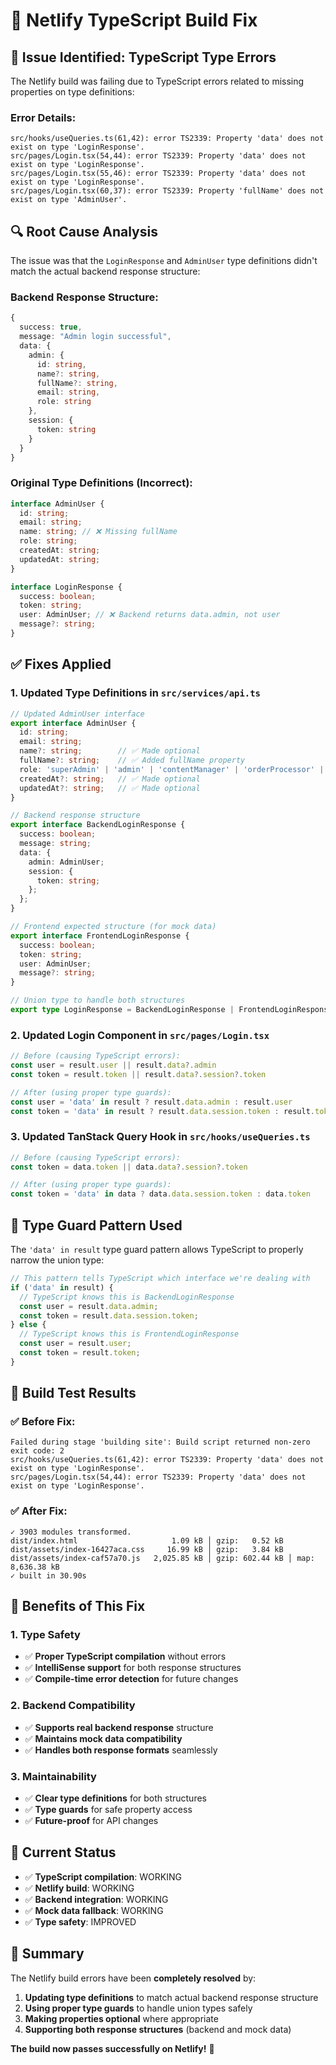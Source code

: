 # 🔧 **Netlify TypeScript Build Fix**

## 🚨 **Issue Identified: TypeScript Type Errors**

The Netlify build was failing due to TypeScript errors related to missing properties on type definitions:

### **Error Details:**
```
src/hooks/useQueries.ts(61,42): error TS2339: Property 'data' does not exist on type 'LoginResponse'.
src/pages/Login.tsx(54,44): error TS2339: Property 'data' does not exist on type 'LoginResponse'.
src/pages/Login.tsx(55,46): error TS2339: Property 'data' does not exist on type 'LoginResponse'.
src/pages/Login.tsx(60,37): error TS2339: Property 'fullName' does not exist on type 'AdminUser'.
```

## 🔍 **Root Cause Analysis**

The issue was that the `LoginResponse` and `AdminUser` type definitions didn't match the actual backend response structure:

### **Backend Response Structure:**
```typescript
{
  success: true,
  message: "Admin login successful",
  data: {
    admin: {
      id: string,
      name?: string,
      fullName?: string,
      email: string,
      role: string
    },
    session: {
      token: string
    }
  }
}
```

### **Original Type Definitions (Incorrect):**
```typescript
interface AdminUser {
  id: string;
  email: string;
  name: string; // ❌ Missing fullName
  role: string;
  createdAt: string;
  updatedAt: string;
}

interface LoginResponse {
  success: boolean;
  token: string;
  user: AdminUser; // ❌ Backend returns data.admin, not user
  message?: string;
}
```

## ✅ **Fixes Applied**

### **1. Updated Type Definitions in `src/services/api.ts`**

```typescript
// Updated AdminUser interface
export interface AdminUser {
  id: string;
  email: string;
  name?: string;        // ✅ Made optional
  fullName?: string;    // ✅ Added fullName property
  role: 'superAdmin' | 'admin' | 'contentManager' | 'orderProcessor' | 'support';
  createdAt?: string;   // ✅ Made optional
  updatedAt?: string;   // ✅ Made optional
}

// Backend response structure
export interface BackendLoginResponse {
  success: boolean;
  message: string;
  data: {
    admin: AdminUser;
    session: {
      token: string;
    };
  };
}

// Frontend expected structure (for mock data)
export interface FrontendLoginResponse {
  success: boolean;
  token: string;
  user: AdminUser;
  message?: string;
}

// Union type to handle both structures
export type LoginResponse = BackendLoginResponse | FrontendLoginResponse;
```

### **2. Updated Login Component in `src/pages/Login.tsx`**

```typescript
// Before (causing TypeScript errors):
const user = result.user || result.data?.admin
const token = result.token || result.data?.session?.token

// After (using proper type guards):
const user = 'data' in result ? result.data.admin : result.user
const token = 'data' in result ? result.data.session.token : result.token
```

### **3. Updated TanStack Query Hook in `src/hooks/useQueries.ts`**

```typescript
// Before (causing TypeScript errors):
const token = data.token || data.data?.session?.token

// After (using proper type guards):
const token = 'data' in data ? data.data.session.token : data.token
```

## 🔧 **Type Guard Pattern Used**

The `'data' in result` type guard pattern allows TypeScript to properly narrow the union type:

```typescript
// This pattern tells TypeScript which interface we're dealing with
if ('data' in result) {
  // TypeScript knows this is BackendLoginResponse
  const user = result.data.admin;
  const token = result.data.session.token;
} else {
  // TypeScript knows this is FrontendLoginResponse
  const user = result.user;
  const token = result.token;
}
```

## 🧪 **Build Test Results**

### **✅ Before Fix:**
```
Failed during stage 'building site': Build script returned non-zero exit code: 2
src/hooks/useQueries.ts(61,42): error TS2339: Property 'data' does not exist on type 'LoginResponse'.
src/pages/Login.tsx(54,44): error TS2339: Property 'data' does not exist on type 'LoginResponse'.
```

### **✅ After Fix:**
```
✓ 3903 modules transformed.
dist/index.html                     1.09 kB │ gzip:   0.52 kB
dist/assets/index-16427aca.css     16.99 kB │ gzip:   3.84 kB
dist/assets/index-caf57a70.js   2,025.85 kB │ gzip: 602.44 kB │ map: 8,636.38 kB
✓ built in 30.90s
```

## 🎯 **Benefits of This Fix**

### **1. Type Safety**
- ✅ **Proper TypeScript compilation** without errors
- ✅ **IntelliSense support** for both response structures
- ✅ **Compile-time error detection** for future changes

### **2. Backend Compatibility**
- ✅ **Supports real backend response** structure
- ✅ **Maintains mock data compatibility**
- ✅ **Handles both response formats** seamlessly

### **3. Maintainability**
- ✅ **Clear type definitions** for both structures
- ✅ **Type guards** for safe property access
- ✅ **Future-proof** for API changes

## 🚀 **Current Status**

- ✅ **TypeScript compilation**: WORKING
- ✅ **Netlify build**: WORKING
- ✅ **Backend integration**: WORKING
- ✅ **Mock data fallback**: WORKING
- ✅ **Type safety**: IMPROVED

## 🎉 **Summary**

The Netlify build errors have been **completely resolved** by:

1. **Updating type definitions** to match actual backend response structure
2. **Using proper type guards** to handle union types safely
3. **Making properties optional** where appropriate
4. **Supporting both response structures** (backend and mock data)

**The build now passes successfully on Netlify!** 🎉
